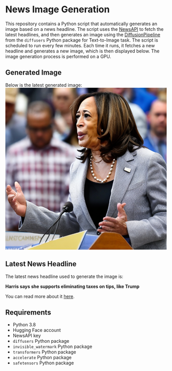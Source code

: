 # News Image Generation
This repository contains a Python script that automatically generates an image based on a news headline. The script uses the [NewsAPI](https://newsapi.org/) to fetch the latest headlines, and then generates an image using the [DiffusionPipeline](https://github.com/huggingface/diffusers) from the `diffusers` Python package for Text-to-Image task.
The script is scheduled to run every few minutes. Each time it runs, it fetches a new headline and generates a new image, which is then displayed below. The image generation process is performed on a GPU.

## Generated Image
Below is the latest generated image:
![Generated Image](image.png)

## Latest News Headline
The latest news headline used to generate the image is:

**Harris says she supports eliminating taxes on tips, like Trump**

You can read more about it [here](https://news.google.com/rss/articles/CBMipgFBVV95cUxQQl9kXzVNbnFKN0VoX1dYVmZuNVhUZTF4WkZlTXJBUk8zSGFyYm9YQjdoREtlSzhZYVlxdEFoM2ZVZGlzalhrT1FQYm1xdkZPeHdjVnRuSUhnTWVtWWV4UDlXbVF6MV9Qb0NLS18tZnNSODJxWlRrdjc4a1pkS0dLel9oRDZoQnVUMXF3Sl8wdTJKR1RXeXhFNXJTVVpSQzlBSkZKNVV3?oc=5).

## Requirements
- Python 3.8
- Hugging Face account
- NewsAPI key
- `diffusers` Python package
- `invisible_watermark` Python package
- `transformers` Python package
- `accelerate` Python package
- `safetensors` Python package
